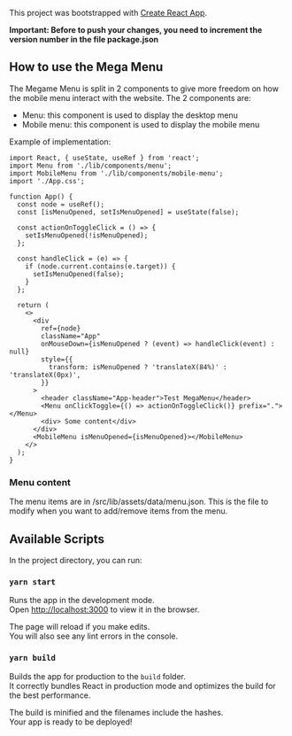 This project was bootstrapped with [Create React App](https://github.com/facebook/create-react-app).

**Important: Before to push your changes, you need to increment the version number in the file package.json**

## How to use the Mega Menu

The Megame Menu is split in 2 components to give more freedom on how the mobile menu interact with the website. The 2 components are:

- Menu: this component is used to display the desktop menu
- Mobile menu: this component is used to display the mobile menu

Example of implementation:

```
import React, { useState, useRef } from 'react';
import Menu from './lib/components/menu';
import MobileMenu from './lib/components/mobile-menu';
import './App.css';

function App() {
  const node = useRef();
  const [isMenuOpened, setIsMenuOpened] = useState(false);

  const actionOnToggleClick = () => {
    setIsMenuOpened(!isMenuOpened);
  };

  const handleClick = (e) => {
    if (node.current.contains(e.target)) {
      setIsMenuOpened(false);
    }
  };

  return (
    <>
      <div
        ref={node}
        className="App"
        onMouseDown={isMenuOpened ? (event) => handleClick(event) : null}
        style={{
          transform: isMenuOpened ? 'translateX(84%)' : 'translateX(0px)',
        }}
      >
        <header className="App-header">Test MegaMenu</header>
        <Menu onClickToggle={() => actionOnToggleClick()} prefix="."></Menu>
        <div> Some content</div>
      </div>
      <MobileMenu isMenuOpened={isMenuOpened}></MobileMenu>
    </>
  );
}
```

### Menu content

The menu items are in /src/lib/assets/data/menu.json.
This is the file to modify when you want to add/remove items from the menu.

## Available Scripts

In the project directory, you can run:

### `yarn start`

Runs the app in the development mode.<br />
Open [http://localhost:3000](http://localhost:3000) to view it in the browser.

The page will reload if you make edits.<br />
You will also see any lint errors in the console.

### `yarn build`

Builds the app for production to the `build` folder.<br />
It correctly bundles React in production mode and optimizes the build for the best performance.

The build is minified and the filenames include the hashes.<br />
Your app is ready to be deployed!
